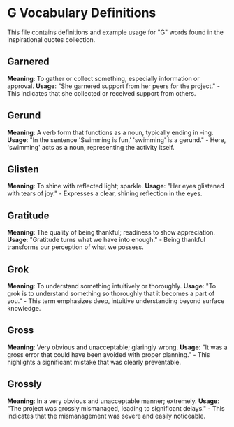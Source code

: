 # G Vocabulary Definitions

This file contains definitions and example usage for "G" words found in the inspirational quotes collection.

<!-- Add vocabulary words here following the format:
## WordName

**Meaning**: Clear, concise definition of the word.
**Usage**: "Quote or example sentence." - Explanation of the usage context.
-->

## Garnered

**Meaning**: To gather or collect something, especially information or approval.
**Usage**: "She garnered support from her peers for the project." - This indicates that she collected or received support from others.

## Gerund

**Meaning**: A verb form that functions as a noun, typically ending in -ing.
**Usage**: "In the sentence 'Swimming is fun,' 'swimming' is a gerund." - Here, 'swimming' acts as a noun, representing the activity itself.

## Glisten

**Meaning**: To shine with reflected light; sparkle.
**Usage**: "Her eyes glistened with tears of joy." - Expresses a clear, shining reflection in the eyes.

## Gratitude

**Meaning**: The quality of being thankful; readiness to show appreciation.  
**Usage**: "Gratitude turns what we have into enough." - Being thankful transforms our perception of what we possess.

## Grok

**Meaning**: To understand something intuitively or thoroughly.
**Usage**: "To grok is to understand something so thoroughly that it becomes a part of you." - This term emphasizes deep, intuitive understanding beyond surface knowledge.

## Gross

**Meaning**: Very obvious and unacceptable; glaringly wrong.
**Usage**: "It was a gross error that could have been avoided with proper planning." - This highlights a significant mistake that was clearly preventable.

## Grossly

**Meaning**: In a very obvious and unacceptable manner; extremely.
**Usage**: "The project was grossly mismanaged, leading to significant delays." - This indicates that the mismanagement was severe and easily noticeable.
